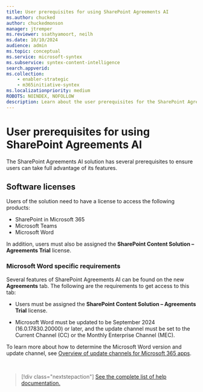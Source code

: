```yaml
---
title: User prerequisites for using SharePoint Agreements AI
ms.author: chucked
author: chuckedmonson
manager: jtremper
ms.reviewer: ssathyamoort, neilh
ms.date: 10/10/2024
audience: admin
ms.topic: conceptual
ms.service: microsoft-syntex
ms.subservice: syntex-content-intelligence
search.appverid: 
ms.collection: 
    - enabler-strategic
    - m365initiative-syntex
ms.localizationpriority: medium
ROBOTS: NOINDEX, NOFOLLOW
description: Learn about the user prerequisites for the SharePoint Agreements AI solution.
---
```


# User prerequisites for using SharePoint Agreements AI

The SharePoint Agreements AI solution has several prerequisites to ensure users can take full advantage of its features.

## Software licenses

Users of the solution need to have a license to access the following products:

 - SharePoint in Microsoft 365
 - Microsoft Teams
 - Microsoft Word

In addition, users must also be assigned the **SharePoint Content Solution – Agreements Trial** license.

### Microsoft Word specific requirements

Several features of SharePoint Agreements AI can be found on the new **Agreements** tab. The following are the requirements to get access to this tab:

 - Users must be assigned the **SharePoint Content Solution – Agreements Trial** license.
 
 - Microsoft Word must be updated to be September 2024 (16.0.17830.20000) or later, and the update channel must be set to the Current Channel (CC) or the Monthly Enterprise Channel (MEC).
 
To learn more about how to determine the Microsoft Word version and update channel, see [Overview of update channels for Microsoft 365 apps](https://learn.microsoft.com/en-us/microsoft-365-apps/updates/overview-update-channels).

<br>

> [!div class="nextstepaction"]
> [See the complete list of help documentation.](agreements-overview.md#help-documentation)
